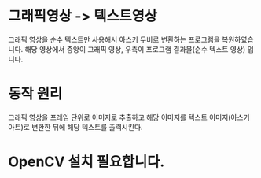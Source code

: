 # 그래픽영상 -> 텍스트영상

그래픽 영상을 순수 텍스트만 사용해서 아스키 무비로 변환하는 프로그램을 복원하였습니다.
해당 영상에서 중앙이 그래픽 영상, 우측이 프로그램 결과물(순수 텍스트 영상) 입니다.

# 동작 원리
그래픽 영상을 프레임 단위로 이미지로 추출하고
해당 이미지를 텍스트 이미지(아스키 아트)로 변환한 뒤에
해당 텍스트를 출력시킨다.

# OpenCV 설치 필요합니다.
